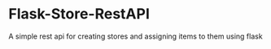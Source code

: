 # Flask-Store-RestAPI
A simple rest api for creating stores and assigning items to them using flask
